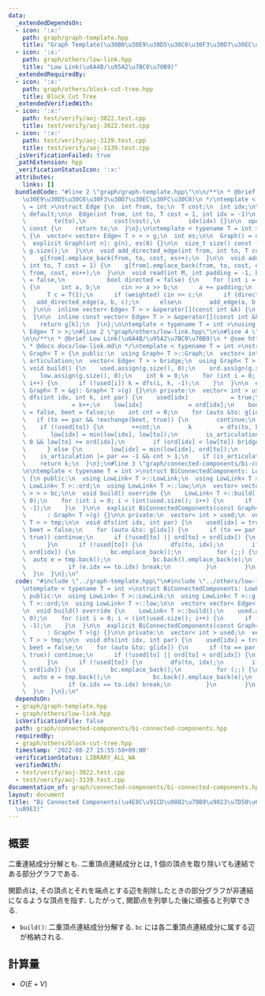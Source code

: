 ```yaml
---
data:
  _extendedDependsOn:
  - icon: ':x:'
    path: graph/graph-template.hpp
    title: "Graph Template(\u30B0\u30E9\u30D5\u30C6\u30F3\u30D7\u30EC\u30FC\u30C8)"
  - icon: ':x:'
    path: graph/others/low-link.hpp
    title: "Low Link(\u6A4B/\u95A2\u7BC0\u70B9)"
  _extendedRequiredBy:
  - icon: ':x:'
    path: graph/others/block-cut-tree.hpp
    title: Block Cut Tree
  _extendedVerifiedWith:
  - icon: ':x:'
    path: test/verify/aoj-3022.test.cpp
    title: test/verify/aoj-3022.test.cpp
  - icon: ':x:'
    path: test/verify/aoj-3139.test.cpp
    title: test/verify/aoj-3139.test.cpp
  _isVerificationFailed: true
  _pathExtension: hpp
  _verificationStatusIcon: ':x:'
  attributes:
    links: []
  bundledCode: "#line 2 \"graph/graph-template.hpp\"\n\n/**\n * @brief Graph Template(\u30B0\
    \u30E9\u30D5\u30C6\u30F3\u30D7\u30EC\u30FC\u30C8)\n */\ntemplate < typename T\
    \ = int >\nstruct Edge {\n  int from, to;\n  T cost;\n  int idx;\n\n  Edge() =\
    \ default;\n\n  Edge(int from, int to, T cost = 1, int idx = -1)\n      : from(from),\n\
    \        to(to),\n        cost(cost),\n        idx(idx) {}\n\n  operator int()\
    \ const {\n    return to;\n  }\n};\n\ntemplate < typename T = int >\nstruct Graph\
    \ {\n  vector< vector< Edge< T > > > g;\n  int es;\n\n  Graph() = default;\n\n\
    \  explicit Graph(int n): g(n), es(0) {}\n\n  size_t size() const {\n    return\
    \ g.size();\n  }\n\n  void add_directed_edge(int from, int to, T cost = 1) {\n\
    \    g[from].emplace_back(from, to, cost, es++);\n  }\n\n  void add_edge(int from,\
    \ int to, T cost = 1) {\n    g[from].emplace_back(from, to, cost, es);\n    g[to].emplace_back(to,\
    \ from, cost, es++);\n  }\n\n  void read(int M, int padding = -1, bool weighted\
    \ = false,\n            bool directed = false) {\n    for (int i = 0; i < M; i++)\
    \ {\n      int a, b;\n      cin >> a >> b;\n      a += padding;\n      b += padding;\n\
    \      T c = T(1);\n      if (weighted) cin >> c;\n      if (directed)\n     \
    \   add_directed_edge(a, b, c);\n      else\n        add_edge(a, b, c);\n    }\n\
    \  }\n\n  inline vector< Edge< T > > &operator[](const int &k) {\n    return g[k];\n\
    \  }\n\n  inline const vector< Edge< T > > &operator[](const int &k) const {\n\
    \    return g[k];\n  }\n};\n\ntemplate < typename T = int >\nusing Edges = vector<\
    \ Edge< T > >;\n#line 2 \"graph/others/low-link.hpp\"\n\n#line 4 \"graph/others/low-link.hpp\"\
    \n\n/**\n * @brief Low Link(\u6A4B/\u95A2\u7BC0\u70B9)\n * @see http://kagamiz.hatenablog.com/entry/2013/10/05/005213\n\
    \ * @docs docs/low-link.md\n */\ntemplate < typename T = int >\nstruct LowLink:\
    \ Graph< T > {\n public:\n  using Graph< T >::Graph;\n  vector< int > ord, low,\
    \ articulation;\n  vector< Edge< T > > bridge;\n  using Graph< T >::g;\n\n  virtual\
    \ void build() {\n    used.assign(g.size(), 0);\n    ord.assign(g.size(), 0);\n\
    \    low.assign(g.size(), 0);\n    int k = 0;\n    for (int i = 0; i < (int)g.size();\
    \ i++) {\n      if (!used[i]) k = dfs(i, k, -1);\n    }\n  }\n\n  explicit LowLink(const\
    \ Graph< T > &g): Graph< T >(g) {}\n\n private:\n  vector< int > used;\n\n  int\
    \ dfs(int idx, int k, int par) {\n    used[idx]            = true;\n    ord[idx]\
    \             = k++;\n    low[idx]             = ord[idx];\n    bool is_articulation\
    \ = false, beet = false;\n    int cnt = 0;\n    for (auto &to: g[idx]) {\n   \
    \   if (to == par && !exchange(beet, true)) {\n        continue;\n      }\n  \
    \    if (!used[to]) {\n        ++cnt;\n        k        = dfs(to, k, idx);\n \
    \       low[idx] = min(low[idx], low[to]);\n        is_articulation |= par >=\
    \ 0 && low[to] >= ord[idx];\n        if (ord[idx] < low[to]) bridge.emplace_back(to);\n\
    \      } else {\n        low[idx] = min(low[idx], ord[to]);\n      }\n    }\n\
    \    is_articulation |= par == -1 && cnt > 1;\n    if (is_articulation) articulation.push_back(idx);\n\
    \    return k;\n  }\n};\n#line 3 \"graph/connected-components/bi-connected-components.hpp\"\
    \n\ntemplate < typename T = int >\nstruct BiConnectedComponents: LowLink< T >\
    \ {\n public:\n  using LowLink< T >::LowLink;\n  using LowLink< T >::g;\n  using\
    \ LowLink< T >::ord;\n  using LowLink< T >::low;\n\n  vector< vector< Edge< T\
    \ > > > bc;\n\n  void build() override {\n    LowLink< T >::build();\n    used.assign(g.size(),\
    \ 0);\n    for (int i = 0; i < (int)used.size(); i++) {\n      if (!used[i]) dfs(i,\
    \ -1);\n    }\n  }\n\n  explicit BiConnectedComponents(const Graph< T > &g)\n\
    \      : Graph< T >(g) {}\n\n private:\n  vector< int > used;\n  vector< Edge<\
    \ T > > tmp;\n\n  void dfs(int idx, int par) {\n    used[idx] = true;\n    bool\
    \ beet = false;\n    for (auto &to: g[idx]) {\n      if (to == par && !exchange(beet,\
    \ true)) continue;\n      if (!used[to] || ord[to] < ord[idx]) {\n        tmp.emplace_back(to);\n\
    \      }\n      if (!used[to]) {\n        dfs(to, idx);\n        if (low[to] >=\
    \ ord[idx]) {\n          bc.emplace_back();\n          for (;;) {\n          \
    \  auto e = tmp.back();\n            bc.back().emplace_back(e);\n            tmp.pop_back();\n\
    \            if (e.idx == to.idx) break;\n          }\n        }\n      }\n  \
    \  }\n  }\n};\n"
  code: "#include \"../graph-template.hpp\"\n#include \"../others/low-link.hpp\"\n\
    \ntemplate < typename T = int >\nstruct BiConnectedComponents: LowLink< T > {\n\
    \ public:\n  using LowLink< T >::LowLink;\n  using LowLink< T >::g;\n  using LowLink<\
    \ T >::ord;\n  using LowLink< T >::low;\n\n  vector< vector< Edge< T > > > bc;\n\
    \n  void build() override {\n    LowLink< T >::build();\n    used.assign(g.size(),\
    \ 0);\n    for (int i = 0; i < (int)used.size(); i++) {\n      if (!used[i]) dfs(i,\
    \ -1);\n    }\n  }\n\n  explicit BiConnectedComponents(const Graph< T > &g)\n\
    \      : Graph< T >(g) {}\n\n private:\n  vector< int > used;\n  vector< Edge<\
    \ T > > tmp;\n\n  void dfs(int idx, int par) {\n    used[idx] = true;\n    bool\
    \ beet = false;\n    for (auto &to: g[idx]) {\n      if (to == par && !exchange(beet,\
    \ true)) continue;\n      if (!used[to] || ord[to] < ord[idx]) {\n        tmp.emplace_back(to);\n\
    \      }\n      if (!used[to]) {\n        dfs(to, idx);\n        if (low[to] >=\
    \ ord[idx]) {\n          bc.emplace_back();\n          for (;;) {\n          \
    \  auto e = tmp.back();\n            bc.back().emplace_back(e);\n            tmp.pop_back();\n\
    \            if (e.idx == to.idx) break;\n          }\n        }\n      }\n  \
    \  }\n  }\n};\n"
  dependsOn:
  - graph/graph-template.hpp
  - graph/others/low-link.hpp
  isVerificationFile: false
  path: graph/connected-components/bi-connected-components.hpp
  requiredBy:
  - graph/others/block-cut-tree.hpp
  timestamp: '2022-08-27 15:55:50+09:00'
  verificationStatus: LIBRARY_ALL_WA
  verifiedWith:
  - test/verify/aoj-3022.test.cpp
  - test/verify/aoj-3139.test.cpp
documentation_of: graph/connected-components/bi-connected-components.hpp
layout: document
title: "Bi Connected Components(\u4E8C\u91CD\u9802\u70B9\u9023\u7D50\u6210\u5206\u5206\
  \u89E3)"
---
```


## 概要

二重連結成分分解とも. 二重頂点連結成分とは, $1$ 個の頂点を取り除いても連結である部分グラフである. 

関節点は, その頂点とそれを端点とする辺を削除したときの部分グラフが非連結になるような頂点を指す. したがって, 関節点を列挙した後に頑張ると列挙できる.


* `build()`: 二重頂点連結成分分解する. `bc` には各二重頂点連結成分に属する辺が格納される.

## 計算量

* $O(E + V)$
